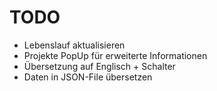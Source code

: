 # TODO

- Lebenslauf aktualisieren
- Projekte PopUp für erweiterte Informationen
- Übersetzung auf Englisch + Schalter
- Daten in JSON-File übersetzen
